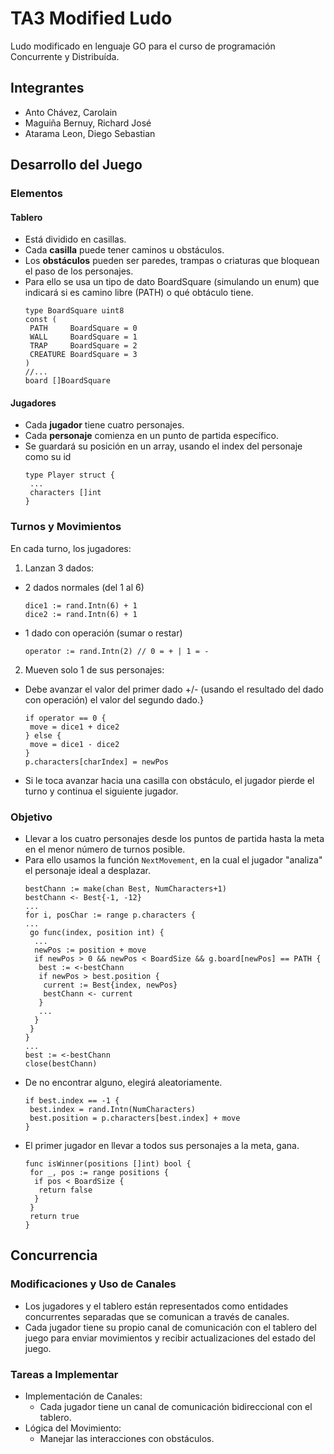 # TA3 Modified Ludo
Ludo modificado en lenguaje GO para el curso de programación Concurrente y Distribuída.

## Integrantes
* Anto Chávez, Carolain
* Maguiña Bernuy, Richard José
* Atarama Leon, Diego Sebastian

## Desarrollo del Juego
### Elementos
#### Tablero
* Está dividido en casillas.
* Cada **casilla** puede tener caminos u obstáculos.
* Los **obstáculos** pueden ser paredes, trampas o criaturas que bloquean el paso de los personajes.
* Para ello se usa un tipo de dato BoardSquare (simulando un enum) que indicará si es camino libre (PATH) o qué obtáculo tiene.
  ```
  type BoardSquare uint8
  const (
   PATH     BoardSquare = 0
   WALL     BoardSquare = 1
   TRAP     BoardSquare = 2
   CREATURE BoardSquare = 3
  )
  //...
  board []BoardSquare
  ```
#### Jugadores
* Cada **jugador** tiene cuatro personajes.
* Cada **personaje** comienza en un punto de partida específico.
* Se guardará su posición en un array, usando el index del personaje como su id
  ```
  type Player struct {
   ...
   characters []int
  }
  ```
### Turnos y Movimientos
En cada turno, los jugadores:
1. Lanzan 3 dados:
  * 2 dados normales (del 1 al 6)
    ```
    dice1 := rand.Intn(6) + 1
    dice2 := rand.Intn(6) + 1
    ```
  * 1 dado con operación (sumar o restar)
    ```
    operator := rand.Intn(2) // 0 = + | 1 = -
    ```
2. Mueven solo 1 de sus personajes:
  * Debe avanzar el valor del primer dado +/- (usando el resultado del dado con operación) el valor del segundo dado.}
    ```
    if operator == 0 {
     move = dice1 + dice2
    } else {
     move = dice1 - dice2
    }
    p.characters[charIndex] = newPos
    ```
  * Si le toca avanzar hacia una casilla con obstáculo, el jugador pierde el turno y continua el siguiente jugador.

### Objetivo
* Llevar a los cuatro personajes desde los puntos de partida hasta la meta en el menor número de turnos posible.
 * Para ello usamos la función `NextMovement`, en la cual el jugador "analiza" el personaje ideal a desplazar.
   ```
   bestChann := make(chan Best, NumCharacters+1)
   bestChann <- Best{-1, -12}
   ...
   for i, posChar := range p.characters {
   ...
    go func(index, position int) {
     ...
     newPos := position + move
     if newPos > 0 && newPos < BoardSize && g.board[newPos] == PATH {
      best := <-bestChann
      if newPos > best.position {
       current := Best{index, newPos}
       bestChann <- current
      }
      ...
     }
    }
   }
   ...
   best := <-bestChann
   close(bestChann)
   ```
 * De no encontrar alguno, elegirá aleatoriamente.
   ```
   if best.index == -1 {
    best.index = rand.Intn(NumCharacters)
    best.position = p.characters[best.index] + move
   }
   ```
* El primer jugador en llevar a todos sus personajes a la meta, gana.
  ```
  func isWinner(positions []int) bool {
   for _, pos := range positions {
    if pos < BoardSize {
     return false
    }
   }
   return true
  }
  ```

## Concurrencia
### Modificaciones y Uso de Canales
* Los jugadores y el tablero están representados como entidades concurrentes separadas que se comunican a través de canales.
* Cada jugador tiene su propio canal de comunicación con el tablero del juego para enviar movimientos y recibir actualizaciones del estado del juego. 
### Tareas a Implementar
* Implementación de Canales:
  * Cada jugador tiene un canal de comunicación bidireccional con el tablero.
* Lógica del Movimiento:
  * Manejar las interacciones con obstáculos.
